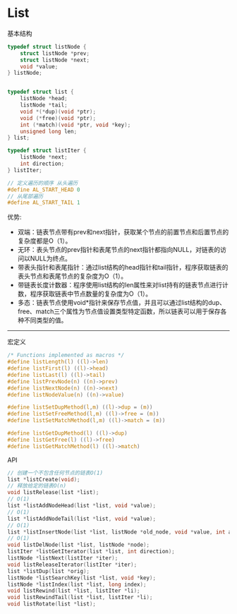 # List

基本结构
```c
typedef struct listNode {
    struct listNode *prev;
    struct listNode *next;
    void *value;
} listNode;


typedef struct list {
    listNode *head;
    listNode *tail;
    void *(*dup)(void *ptr);
    void (*free)(void *ptr);
    int (*match)(void *ptr, void *key);
    unsigned long len;
} list;

typedef struct listIter {
    listNode *next;
    int direction;
} listIter;

// 定义遍历的顺序 从头遍历
#define AL_START_HEAD 0
// 从尾部遍历
#define AL_START_TAIL 1
```

优势:
  - 双端：链表节点带有prev和next指针，获取某个节点的前置节点和后置节点的复杂度都是O（1）。
  - 无环：表头节点的prev指针和表尾节点的next指针都指向NULL，对链表的访问以NULL为终点。
  - 带表头指针和表尾指针：通过list结构的head指针和tail指针，程序获取链表的表头节点和表尾节点的复杂度为O（1）。
  - 带链表长度计数器：程序使用list结构的len属性来对list持有的链表节点进行计数，程序获取链表中节点数量的复杂度为O（1）。
  - 多态：链表节点使用void*指针来保存节点值，并且可以通过list结构的dup、free、match三个属性为节点值设置类型特定函数，所以链表可以用于保存各种不同类型的值。

---
宏定义
```c
/* Functions implemented as macros */
#define listLength(l) ((l)->len)
#define listFirst(l) ((l)->head)
#define listLast(l) ((l)->tail)
#define listPrevNode(n) ((n)->prev)
#define listNextNode(n) ((n)->next)
#define listNodeValue(n) ((n)->value)

#define listSetDupMethod(l,m) ((l)->dup = (m))
#define listSetFreeMethod(l,m) ((l)->free = (m))
#define listSetMatchMethod(l,m) ((l)->match = (m))

#define listGetDupMethod(l) ((l)->dup)
#define listGetFree(l) ((l)->free)
#define listGetMatchMethod(l) ((l)->match)
```

API
```c
// 创建一个不包含任何节点的链表O(1)
list *listCreate(void);
// 释放给定的链表O(n)
void listRelease(list *list);
// O(1)
list *listAddNodeHead(list *list, void *value);
// O(1)
list *listAddNodeTail(list *list, void *value);
// O(1)
list *listInsertNode(list *list, listNode *old_node, void *value, int after);
// O(1)
void listDelNode(list *list, listNode *node);
listIter *listGetIterator(list *list, int direction);
listNode *listNext(listIter *iter);
void listReleaseIterator(listIter *iter);
list *listDup(list *orig);
listNode *listSearchKey(list *list, void *key);
listNode *listIndex(list *list, long index);
void listRewind(list *list, listIter *li);
void listRewindTail(list *list, listIter *li);
void listRotate(list *list);
```
